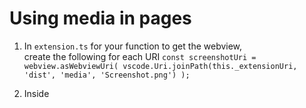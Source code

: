 # Using media in pages

1. In `extension.ts` for your function to get the webview,  
create the following for each URI
`
const screenshotUri = webview.asWebviewUri(
    vscode.Uri.joinPath(this._extensionUri, 'dist', 'media', 'Screenshot.png')
);
`
2. Inside <script> ensure to have the following:
`
window.__MEDIA_URIS__ = {
    screenshot: '${screenshotUri}',
    [other_name]: '${other name Uri}}'
};
`

3. Inside the page for the component, have:
`
const mediaUris = window.__MEDIA_URIS__ || {};
`

then check if the name exists (for this example the name is screenshot)

{mediaUris.screenshot && (
    <img
        src={mediaUris.screenshot}
        alt="Screenshot"
    >
)
}